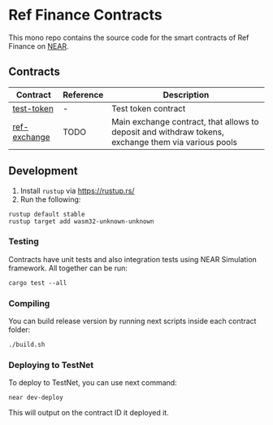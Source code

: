 # Ref Finance Contracts

This mono repo contains the source code for the smart contracts of Ref Finance on [NEAR](https://near.org).

## Contracts

| Contract | Reference | Description |
| - | - | - |
| [test-token](test-token/src/lib) | - | Test token contract |
| [ref-exchange](ref-exchange/src/lib) | TODO | Main exchange contract, that allows to deposit and withdraw tokens, exchange them via various pools |

## Development

1. Install `rustup` via https://rustup.rs/
2. Run the following:

```
rustup default stable
rustup target add wasm32-unknown-unknown
```

### Testing

Contracts have unit tests and also integration tests using NEAR Simulation framework. All together can be run:

```
cargo test --all
```

### Compiling

You can build release version by running next scripts inside each contract folder:

```
./build.sh
```

### Deploying to TestNet

To deploy to TestNet, you can use next command:
```
near dev-deploy
```

This will output on the contract ID it deployed it.

